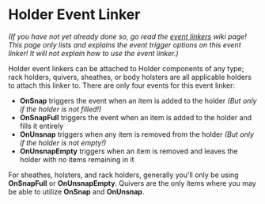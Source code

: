 # Holder Event Linker
*(If you have not yet already done so, go read the [event linkers](https://kospy.github.io/BasSDK/Components/ThunderRoad/EventLinker.html) wiki page! This page only lists and explains the event trigger options on this event linker! It will not explain how to use the event linker.)*

Holder event linkers can be attached to Holder components of any type; rack holders, quivers, sheathes, or body holsters are all applicable holders to attach this linker to. There are only four events for this event linker:
- **OnSnap** triggers the event when an item is added to the holder *(But only if the holder is not filled!)*
- **OnSnapFull** triggers the event when an item is added to the holder and fills it entirely
- **OnUnsnap** triggers when any item is removed from the holder *(But only if the holder is not empty!)*
- **OnUnsnapEmpty** triggers when an item is removed and leaves the holder with no items remaining in it

For sheathes, holsters, and rack holders, generally you'll only be using **OnSnapFull** or **OnUnsnapEmpty**. Quivers are the only items where you may be able to utilize **OnSnap** and **OnUnsnap**.
